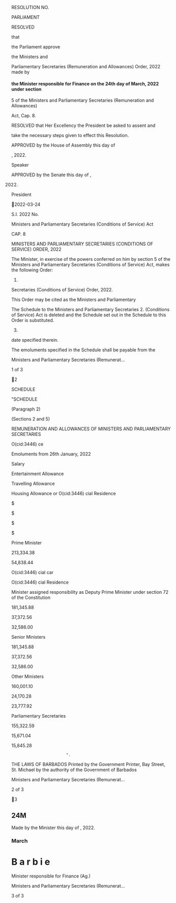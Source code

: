 RESOLUTION NO.

PARLIAMENT

RESOLVED

that

the  Parliament  approve

the  Ministers  and

Parliamentary  Secretaries  (Remuneration  and  Allowances)  Order,  2022  made  by

#### the Minister responsible for Finance on the 24th day of March, 2022 under section

5 of the Ministers and Parliamentary Secretaries (Remuneration and Allowances)

Act, Cap. 8.

RESOLVED that Her Excellency the President be asked to assent and

take the necessary steps given to effect this Resolution.

APPROVED  by  the  House  of  Assembly  this            day  of

, 2022.

Speaker

APPROVED by the Senate this                 day of                             ,

2022.

President

2022-03-24

S.I. 2022 No.

Ministers and Parliamentary Secretaries (Conditions of Service) Act

CAP. 8

MINISTERS AND PARLIAMENTARY SECRETARIES
(CONDITIONS OF SERVICE) ORDER, 2022

The Minister, in exercise of the powers conferred on him by section 5 of the
Ministers and Parliamentary Secretaries (Conditions of Service) Act, makes the
following Order:

1.
Secretaries (Conditions of Service) Order, 2022.

This  Order  may  be  cited  as  the  Ministers  and  Parliamentary

The  Schedule  to  the  Ministers  and  Parliamentary  Secretaries
2.
(Conditions of Service) Act is deleted and the Schedule set out in the Schedule
to this Order is substituted.

3.
date specified therein.

The emoluments specified in the Schedule shall be payable from the

Ministers and Parliamentary Secretaries (Remunerat…

1 of 3

2

SCHEDULE

"SCHEDULE

(Paragraph 2)

(Sections 2 and 5)

REMUNERATION AND ALLOWANCES OF
MINISTERS AND PARLIAMENTARY SECRETARIES

O(cid:3446)  ce

Emoluments from 26th January, 2022

Salary

Entertainment
Allowance

Travelling
Allowance

Housing
Allowance or
O(cid:3446)  cial Residence

$

$

$

$

Prime Minister

213,334.38

54,838.44

O(cid:3446)  cial car

O(cid:3446)  cial Residence

Minister assigned
responsibility as
Deputy Prime Minister
under section 72 of the
Constitution

181,345.88

37,372.56

32,586.00

Senior Ministers

181,345.88

37,372.56

32,586.00

Other Ministers

160,001.10

24,170.28

23,777.92

Parliamentary Secretaries

155,322.59

15,671.04

15,845.28

                            ".

THE LAWS OF BARBADOS
Printed by the Government Printer, Bay Street, St. Michael
by the authority of the Government of Barbados

Ministers and Parliamentary Secretaries (Remunerat…

2 of 3

3

## 24M
Made by the Minister this              day of                     , 2022.

### March

# B a r b i e

Minister responsible for Finance (Ag.)

Ministers and Parliamentary Secretaries (Remunerat…

3 of 3

